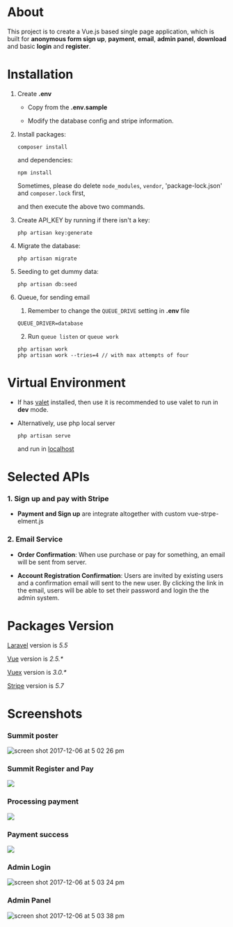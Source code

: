 # About

This project is to create a Vue.js based single page application, which is built for __anonymous form sign up__, __payment__, __email__, __admin panel__, __download__ and basic __login__ and __register__.
  
# Installation

1. Create __.env__  

   * Copy from the __.env.sample__ 
   
   * Modify the database config and stripe information.

2. Install packages:
    ```
    composer install
    ```
    and dependencies:
    ```
    npm install
    ```
    Sometimes, please do delete `node_modules`, `vendor`, 'package-lock.json' and `composer.lock` first,
    
    and then execute the above two commands. 

3. Create API_KEY by running if there isn't a key:
    ```
    php artisan key:generate
    ```
    
4.  Migrate the database:
    ```
    php artisan migrate
    ```
    
5. Seeding to get dummy data:
    ```
    php artisan db:seed
    ```    
        
6. Queue, for sending email
    
    1. Remember to change the `QUEUE_DRIVE` setting in **.env** file
    ```
    QUEUE_DRIVER=database
    ```
    
    2. Run `queue listen` or `queue work`
    ```
    php artisan work
    php artisan work --tries=4 // with max attempts of four 
    ```
    
# Virtual Environment

- If has [valet](https://laravel.com/docs/5.5/valet) installed,
  then use it is recommended to use valet to run in __dev__ mode.

- Alternatively, use php local server

  ```
  php artisan serve
  ```
  
  and run in [localhost](http://127.0.0.1:800)  
  
# Selected APIs

  ### 1. Sign up and pay with Stripe
  
  - __Payment and Sign up__ are integrate altogether with custom vue-strpe-elment.js
  
  ### 2. Email Service
  
  - __Order Confirmation__: When use purchase or pay for something, an email will be sent from server.
  
  - __Account Registration Confirmation__: Users are invited by existing users and a confirmation email will sent to the new user. By clicking the link in the email, users will be able to set their password and login the the admin system. 
  
# Packages Version

[Laravel](https://laravel.com/docs/5.5) version is _5.5_

[Vue](https://vuejs.org/v2/guide/) version is _2.5.*_

[Vuex](https://vuex.vuejs.org/en/intro.html) version is _3.0.*_

[Stripe](https://stripe.com.au) version is *5.7*

# Screenshots

### Summit poster

![screen shot 2017-12-06 at 5 02 26 pm](https://user-images.githubusercontent.com/9074571/33647172-a69123a2-daa7-11e7-87df-8f2fd808665c.png)

### Summit Register and Pay

![](https://user-images.githubusercontent.com/9074571/33864983-9d786050-df43-11e7-904c-36dfaff3c196.png)

### Processing payment

![](https://user-images.githubusercontent.com/9074571/33714870-b2b87ea2-dba4-11e7-89ae-ad159a16e178.png)

### Payment success

![](https://user-images.githubusercontent.com/9074571/33865145-7d1ded42-df44-11e7-91da-76207a539c7e.png)

### Admin Login

![screen shot 2017-12-06 at 5 03 24 pm](https://user-images.githubusercontent.com/9074571/33865057-100e2eb0-df44-11e7-8b10-2e7233a5d480.png)

### Admin Panel

![screen shot 2017-12-06 at 5 03 38 pm](https://user-images.githubusercontent.com/9074571/33857561-5161f2bc-df20-11e7-95b0-feb3fc4b37ed.png)
